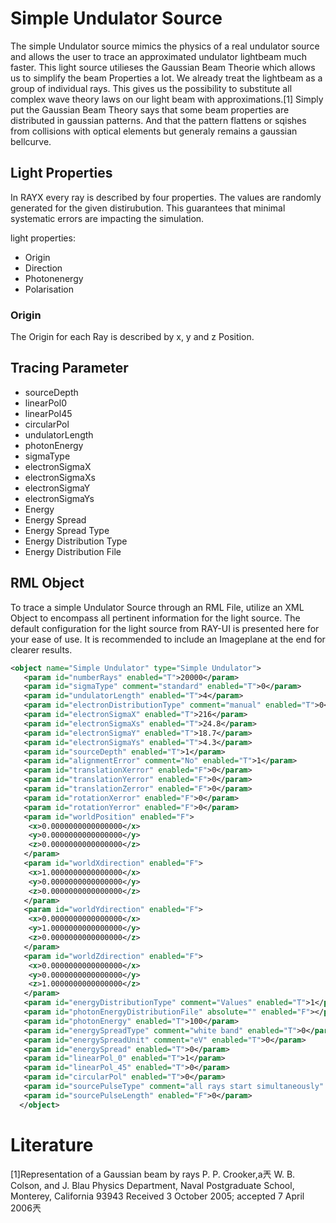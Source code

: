 # Simple Undulator Source

The simple Undulator source mimics the physics of a real undulator source and allows the user to trace an approximated undulator lightbeam much faster. 
This light source utilieses the Gaussian Beam Theorie which allows us to simplify the beam Properties a lot. We already treat the lightbeam as a group of individual rays. This gives us the possibility to substitute all complex wave theory laws on our light beam with approximations.[1]
Simply put the Gaussian Beam Theory says that some beam properties are distributed in gaussian patterns. And that the pattern flattens or sqishes from collisions with optical elements but generaly remains a gaussian bellcurve. 


## Light Properties

In RAYX every ray is described by four properties. The values are randomly generated for the given distirubution. This guarantees that minimal systematic errors are impacting the simulation. 

light properties:
- Origin
- Direction
- Photonenergy
- Polarisation

### Origin

The Origin for each Ray is described by x, y and z Position. 

## Tracing Parameter

- sourceDepth
- linearPol0
- linearPol45
- circularPol
- undulatorLength
- photonEnergy
- sigmaType
- electronSigmaX
- electronSigmaXs
- electronSigmaY
- electronSigmaYs
- Energy
- Energy Spread
- Energy Spread Type
- Energy Distribution Type
- Energy Distribution File

## RML Object

To trace a simple Undulator Source through an RML File, utilize an XML Object to encompass all pertinent information for the light source. The default configuration for the light source from RAY-UI is presented here for your ease of use. It is recommended to include an Imageplane at the end for clearer results.

```XML
<object name="Simple Undulator" type="Simple Undulator">
   <param id="numberRays" enabled="T">20000</param>
   <param id="sigmaType" comment="standard" enabled="T">0</param>
   <param id="undulatorLength" enabled="T">4</param>
   <param id="electronDistributionType" comment="manual" enabled="T">0</param>
   <param id="electronSigmaX" enabled="T">216</param>
   <param id="electronSigmaXs" enabled="T">24.8</param>
   <param id="electronSigmaY" enabled="T">18.7</param>
   <param id="electronSigmaYs" enabled="T">4.3</param>
   <param id="sourceDepth" enabled="T">1</param>
   <param id="alignmentError" comment="No" enabled="T">1</param>
   <param id="translationXerror" enabled="F">0</param>
   <param id="translationYerror" enabled="F">0</param>
   <param id="translationZerror" enabled="F">0</param>
   <param id="rotationXerror" enabled="F">0</param>
   <param id="rotationYerror" enabled="F">0</param>
   <param id="worldPosition" enabled="F">
    <x>0.0000000000000000</x>
    <y>0.0000000000000000</y>
    <z>0.0000000000000000</z>
   </param>
   <param id="worldXdirection" enabled="F">
    <x>1.0000000000000000</x>
    <y>0.0000000000000000</y>
    <z>0.0000000000000000</z>
   </param>
   <param id="worldYdirection" enabled="F">
    <x>0.0000000000000000</x>
    <y>1.0000000000000000</y>
    <z>0.0000000000000000</z>
   </param>
   <param id="worldZdirection" enabled="F">
    <x>0.0000000000000000</x>
    <y>0.0000000000000000</y>
    <z>1.0000000000000000</z>
   </param>
   <param id="energyDistributionType" comment="Values" enabled="T">1</param>
   <param id="photonEnergyDistributionFile" absolute="" enabled="F"></param>
   <param id="photonEnergy" enabled="T">100</param>
   <param id="energySpreadType" comment="white band" enabled="T">0</param>
   <param id="energySpreadUnit" comment="eV" enabled="T">0</param>
   <param id="energySpread" enabled="T">0</param>
   <param id="linearPol_0" enabled="T">1</param>
   <param id="linearPol_45" enabled="T">0</param>
   <param id="circularPol" enabled="T">0</param>
   <param id="sourcePulseType" comment="all rays start simultaneously" enabled="T">0</param>
   <param id="sourcePulseLength" enabled="F">0</param>
  </object>

```
# Literature
[1]Representation of a Gaussian beam by rays
P. P. Crooker,a兲 W. B. Colson, and J. Blau
Physics Department, Naval Postgraduate School, Monterey, California 93943
Received 3 October 2005; accepted 7 April 2006兲
